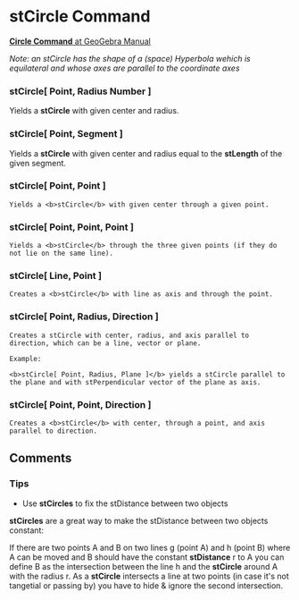 # stCircle Command

[<b>Circle Command</b> at GeoGebra Manual](https://wiki.geogebra.org/en/Circle_Command)

<i> Note: an stCircle has the shape of a (space) Hyperbola wehich is equilateral and whose axes are parallel to the coordinate axes</i>

### stCircle[ Point, Radius Number ]
Yields a <b>stCircle</b> with given center and radius.
### <b>stCircle[ Point, Segment ]</b>
Yields a <b>stCircle</b> with given center and radius equal to the <b>stLength</b> of the given segment.
### <b>stCircle[ Point, Point ]</b>
    Yields a <b>stCircle</b> with given center through a given point.
### <b>stCircle[ Point, Point, Point ]</b>
    Yields a <b>stCircle</b> through the three given points (if they do not lie on the same line).
### <b>stCircle[ Line, Point ]</b>
    Creates a <b>stCircle</b> with line as axis and through the point. 
### <b>stCircle[ Point, Radius, Direction ]</b>
    Creates a stCircle with center, radius, and axis parallel to direction, which can be a line, vector or plane.
    
    Example:
    
    <b>stCircle[ Point, Radius, Plane ]</b> yields a stCircle parallel to the plane and with stPerpendicular vector of the plane as axis.

### <b>stCircle[ Point, Point, Direction ]</b>
    Creates a <b>stCircle</b> with center, through a point, and axis parallel to direction.

## Comments
### Tips
* Use <b>stCircles</b> to fix the stDistance between two objects

<b>stCircles</b> are a great way to make the stDistance between two objects constant: 

If there are two points A and B on two lines g (point A) and h (point B) where A can be moved 
and B should have the constant <b>stDistance</b> r to A you can define B as the intersection between the line h 
and the <b>stCircle</b> around A with the radius r. 
As a <b>stCircle</b> intersects a line at two points (in case it's not tangetial or passing by) 
you have to hide & ignore the second intersection. 


    
